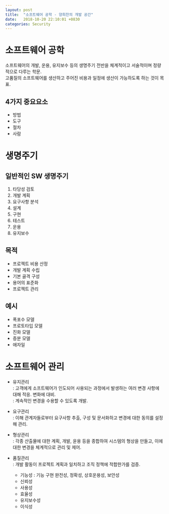 ```yaml
---
layout: post
title:  "소프트웨어 공학 - 양희찬의 개발 공간"
date:   2018-10-20 22:10:01 +0830
categories: Security
---
```


# 소프트웨어 공학
소프트웨어의 개발, 운용, 유지보수 등의 생명주기 전반을 체계적이고 서술적이며 정량적으로 다루는 학문.  
고품질의 소프트웨어를 생산하고 주어진 비용과 일정에 생산이 가능하도록 하는 것이 목표.  

## 4가지 중요요소
- 방법
- 도구
- 절차
- 사람

# 생명주기
## 일반적인 SW 생명주기
1. 타당성 검토
2. 개발 계획
3. 요구사항 분석
4. 설계
5. 구현
6. 테스트
7. 운용
8. 유지보수

## 목적
- 프로젝트 비용 산정
- 개발 계획 수립
- 기본 골격 구성
- 용어의 표준화
- 프로젝트 관리

## 예시
- 폭포수 모델
- 프로토타입 모델
- 진화 모델
- 증분 모델
- 애자일

# 소프트웨어 관리
- 유지관리  
\: 고객에게 소프트웨어가 인도되어 사용되는 과정에서 발생하는 여러 변경 사항에 대해 적응. 변화에 대비.  
\: 계속적인 변경을 수용할 수 있도록 개발.  

- 요구관리  
\: 이해 관계자들로부터 요구사항 추출, 구성 및 문서화하고 변경에 대한 동의를 설정해 관리.

- 형상관리  
\: 각종 산출물에 대한 계획, 개발, 윤용 등을 종합하여 시스템의 형상을 만들고, 이에 대한 변경을 체계적으로 관리 및 제어.

- 품질관리  
\: 개발 활동이 프로젝트 계획과 일치하고 조직 정책에 적합한가를 검증.
    - 기능성 : 기능 구현 완전성, 정확성, 상호운용성, 보안성 
    - 신뢰성
    - 사용성
    - 효율성
    - 유지보수성
    - 이식성
